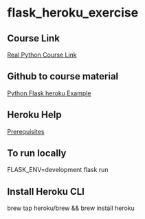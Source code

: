 # flask_heroku_exercise

## Course Link
[Real Python Course Link](https://realpython.com/flask-by-example-part-1-project-setup/)

## Github to course material
[Python Flask heroku Example](https://github.com/realpython/materials/tree/master/python-flask-example-heroku)

## Heroku Help
[Prerequisites](https://devcenter.heroku.com/articles/git#prerequisites-install-git-and-the-heroku-cli)

## To run locally
FLASK_ENV=development flask run

## Install Heroku CLI
brew tap heroku/brew && brew install heroku
